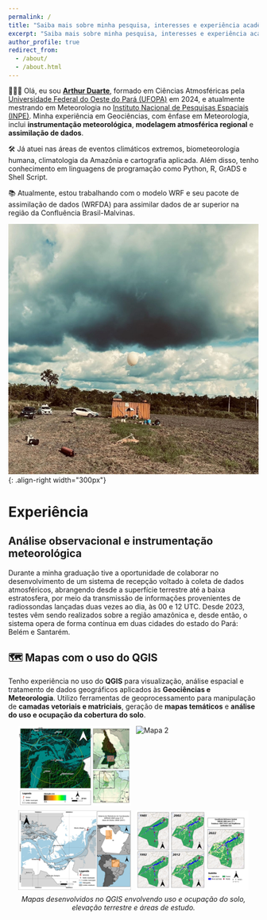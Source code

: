 ```yaml
---
permalink: /
title: "Saiba mais sobre minha pesquisa, interesses e experiência acadêmica"
excerpt: "Saiba mais sobre minha pesquisa, interesses e experiência acadêmica"
author_profile: true
redirect_from: 
  - /about/
  - /about.html
---
```


👨🏻‍💻 Olá, eu sou [**Arthur Duarte**](http://lattes.cnpq.br/1585235493457342), formado em Ciências Atmosféricas pela [Universidade Federal do Oeste do Pará (UFOPA)](https://www.ufopa.edu.br/ufopa/) em 2024, e atualmente mestrando em Meteorologia no [Instituto Nacional de Pesquisas Espaciais (INPE)](https://www.gov.br/inpe/pt-br). Minha experiência em Geociências, com ênfase em Meteorologia, inclui **instrumentação meteorológica**, **modelagem atmosférica regional** e **assimilação de dados**.

🛠️ Já atuei nas áreas de eventos climáticos extremos, biometeorologia humana, climatologia da Amazônia e cartografia aplicada. Além disso, tenho conhecimento em linguagens de programação como Python, R, GrADS e Shell Script. 

📚 Atualmente, estou trabalhando com o modelo WRF e seu pacote de assimilação de dados (WRFDA) para assimilar dados de ar superior na região da Confluência Brasil-Malvinas.

![](https://raw.githubusercontent.com/arthurwduart/arthur-duarte.github.io/refs/heads/master/images/fundo.jpg){: .align-right width="300px"}

# Experiência

## Análise observacional e instrumentação meteorológica
Durante a minha graduação tive a oportunidade de colaborar no desenvolvimento de um sistema de recepção voltado à coleta de dados atmosféricos, abrangendo desde a superfície terrestre até a baixa estratosfera, por meio da transmissão de informações provenientes de radiossondas lançadas duas vezes ao dia, às 00 e 12 UTC.
Desde 2023, testes vêm sendo realizados sobre a região amazônica e, desde então, o sistema opera de forma contínua em duas cidades do estado do Pará: Belém e Santarém.


## 🗺️ Mapas com o uso do QGIS

Tenho experiência no uso do **QGIS** para visualização, análise espacial e tratamento de dados geográficos aplicados às **Geociências e Meteorologia**. Utilizo ferramentas de geoprocessamento para manipulação de **camadas vetoriais e matriciais**, geração de **mapas temáticos** e **análise do uso e ocupação da cobertura do solo**.

<div style="display: flex; flex-wrap: wrap; justify-content: center; gap: 10px;">

  <img src="https://raw.githubusercontent.com/arthurwduart/arthur-duarte.github.io/refs/heads/master/images/okk.jpeg" alt="Mapa 1" width="45%" />
  <img src="https://raw.githubusercontent.com/arthurwduart/arthur-duarte.github.io/refs/heads/master/images/mapa.png" alt="Mapa 2" width="45%" />
  <img src="https://raw.githubusercontent.com/arthurwduart/arthur-duarte.github.io/refs/heads/master/images/STM-MTA.jpg" alt="Mapa 3" width="45%" />
  <img src="https://raw.githubusercontent.com/arthurwduart/arthur-duarte.github.io/refs/heads/master/images/MAPA-TRANSLATE.jpeg" alt="Mapa 4" width="45%" />

</div>

<p style="text-align: center; font-style: italic; margin-top: 10px;">
Mapas desenvolvidos no QGIS envolvendo uso e ocupação do solo, elevação terrestre e áreas de estudo.
</p>
